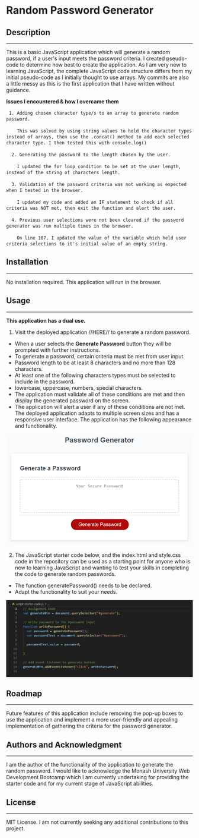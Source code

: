 # Random Password Generator

## Description

---

This is a basic JavaScript application which will generate a random password, if a user's input meets the password criteria. 
I created pseudo-code to determine how best to create the application.   As I am very new to learning JavaScript, the complete JavaScript code structure differs from my initial pseudo-code as I initially thought to use arrays.  My commits are also a little messy as this is the first application that I have written without guidance.

**Issues I encountered & how I overcame them** 
```
 1. Adding chosen character type/s to an array to generate random password.   
 
    This was solved by using string values to hold the character types instead of arrays, then use the .concat() method to add each selected character type. I then tested this with console.log()

  2. Generating the password to the length chosen by the user. 

    I updated the for loop condition to be set at the user length, instead of the string of characters length.

  3. Validation of the password criteria was not working as expected when I tested in the browser.     

    I updated my code and added an IF statement to check if all criteria was NOT met, then exit the function and alert the user.  

  4. Previous user selections were not been cleared if the password generator was run multiple times in the browser.     

    On line 107, I updated the value of the variable which held user criteria selections to it's initial value of an empty string.
  ```

## Installation

---

No installation required. This application will run in the browser. 

## Usage

---

**This application has a dual use.**
1. Visit the deployed application //HERE// to generate a random password.
- When a user selects the **Generate Password** button they will be prompted with further instructions.
- To generate a password, certain criteria must be met from user input.  
- Password length to be at least 8 characters and no more than 128 characters.
- At least one of the following characters types must be selected to include in the password.
- lowercase, uppercase, numbers, special characters.
- The application must validate all of these conditions are met and then display the generated password on the screen.
- The application will alert a user if any of these conditions are not met.
The deployed application adapts to multiple screen sizes and has a responsive user interface.
The application has the following appearance and functionality.

![Application sample](./Assets/03-javascript-homework-demo.png)

2. The JavaScript starter code below, and the index.html and style.css code in the repository can be used as a starting point for anyone who is new to learning JavaScript and wanting to test your skills in completing the code to generate random passwords.
- The function generatePassword() needs to be declared.
- Adapt the functionality to suit your needs.

![JavaScript starter code](./Assets/starter-code.png) 

## Roadmap

---

Future features of this application include removing the pop-up boxes to use the application and implement a more user-friendly and appealing implementation of gathering the criteria for the password generator.

## Authors and Acknowledgment

---

I am the author of the functionality of the application to generate the random password.
I would like to acknowledge the Monash University Web Development Bootcamp which I am currently undertaking for providing the starter code and for my current stage of JavaScript abilities.

## License

---

MIT License. I am not currently seeking any additional contributions to this project.